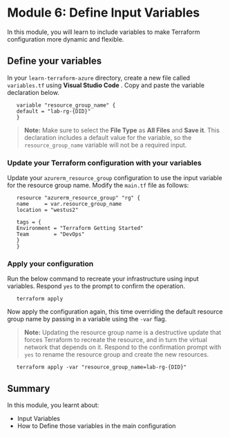 # Module 6: Define Input Variables

In this module, you will learn to include variables to make Terraform configuration more dynamic and flexible.

## Define your variables

In your `learn-terraform-azure` directory, create a new file called `variables.tf` using **Visual Studio Code** . Copy and paste the variable declaration below.

   ```
      variable "resource_group_name" {
      default = "lab-rg-{DID}"
      }
   ```
   
   >**Note:** Make sure to select the **File Type** as **All Files** and **Save it**.
   >This declaration includes a default value for the variable, so the `resource_group_name` variable will not be a required input.

### Update your Terraform configuration with your variables

Update your `azurerm_resource_group` configuration to use the input variable for the resource group name. Modify the `main.tf` file as follows:

   ```
      resource "azurerm_resource_group" "rg" {
      name     = var.resource_group_name
      location = "westus2"
      
      tags = {
      Environment = "Terraform Getting Started"
      Team        = "DevOps"
      }
      }
   ```
   
### Apply your configuration

Run the below command to recreate your infrastructure using input variables. Respond `yes` to the prompt to confirm the operation.

   ```
      terraform apply
   ```
   
Now apply the configuration again, this time overriding the default resource group name by passing in a variable using the `-var` flag.
>**Note:** Updating the resource group name is a destructive update that forces Terraform to recreate the resource, and in turn the virtual network that depends on it. Respond to the confirmation prompt with `yes` to rename the resource group and create the new resources.

   ```
      terraform apply -var "resource_group_name=lab-rg-{DID}"
   ```
   
## Summary

In this module, you learnt about:

   - Input Variables
   - How to Define those variables in the main configuration

